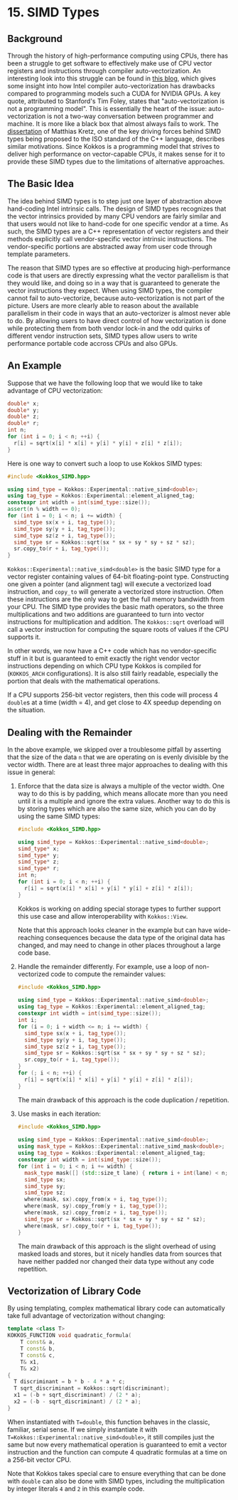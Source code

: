 # 15. SIMD Types

## Background

Through the history of high-performance computing using CPUs, there has been a struggle to get software to effectively make use of CPU vector registers and instructions through compiler auto-vectorization.
An interesting look into this struggle can be found in [this blog](https://pharr.org/matt/blog/2018/04/18/ispc-origins), which gives some insight into how Intel compiler auto-vectorization has drawbacks compared to programming models such a CUDA for NVIDIA GPUs.
A key quote, attributed to Stanford's Tim Foley, states that "auto-vectorization is not a programming model".
This is essentially the heart of the issue: auto-vectorization is not a two-way conversation between programmer and machine. It is more like a black box that almost always fails to work.
The [dissertation](https://www.researchgate.net/profile/Matthias_Kretz2/publication/295253746_Extending_C_for_Explicit_Data-Parallel_Programming_via_SIMD_Vector_Types/links/56c8c99208ae5488f0d6ffa0.pdf) of Matthias Kretz, one of the key driving forces behind SIMD types being proposed to the ISO standard of the C++ language, describes similar motivations.
Since Kokkos is a programming model that strives to deliver high performance on vector-capable CPUs, it makes sense for it to provide these SIMD types due to the limitations of alternative approaches.

## The Basic Idea

The idea behind SIMD types is to step just one layer of abstraction above hand-coding Intel intrinsic calls.
The design of SIMD types recognizes that the vector intrinsics provided by many CPU vendors are fairly similar and that users would not like to hand-code for one specific vendor at a time.
As such, the SIMD types are a C++ representation of vector registers and their methods explicitly call vendor-specific vector intrinsic instructions.
The vendor-specific portions are abstracted away from user code through template parameters.

The reason that SIMD types are so effective at producing high-performance code is that users are directly expressing what the vector parallelism is that they would like, and doing so in a way that is guaranteed to generate the vector instructions they expect.
When using SIMD types, the compiler cannot fail to auto-vectorize, because auto-vectorization is not part of the picture. 
Users are more clearly able to reason about the available parallelism in their code in ways that an auto-vectorizer is almost never able to do.
By allowing users to have direct control of how vectorization is done while protecting them from both vendor lock-in and the odd quirks of different vendor instruction sets, SIMD types allow users to write performance portable code accross CPUs and also GPUs.

## An Example

Suppose that we have the following loop that we would like to take advantage of CPU vectorization:

```c++
double* x;
double* y;
double* z;
double* r;
int n;
for (int i = 0; i < n; ++i) {
  r[i] = sqrt(x[i] * x[i] + y[i] * y[i] + z[i] * z[i]);
}
```

Here is one way to convert such a loop to use Kokkos SIMD types:

```c++
#include <Kokkos_SIMD.hpp>

using simd_type = Kokkos::Experimental::native_simd<double>;
using tag_type = Kokkos::Experimental::element_aligned_tag;
constexpr int width = int(simd_type::size());
assert(n % width == 0);
for (int i = 0; i < n; i += width) {
  simd_type sx(x + i, tag_type());
  simd_type sy(y + i, tag_type());
  simd_type sz(z + i, tag_type());
  simd_type sr = Kokkos::sqrt(sx * sx + sy * sy + sz * sz);
  sr.copy_to(r + i, tag_type());
}
```

`Kokkos::Experimental::native_simd<double>` is the basic SIMD type for a vector register
containing values of 64-bit floating-point type.
Constructing one given a pointer (and alignment tag) will execute a vectorized load instruction,
and `copy_to` will generate a vectorized store instruction.
Often these instructions are the only way to get the full memory bandwidth from your CPU.
The SIMD type provides the basic math operators, so the three multiplications
and two additions are guaranteed to turn into vector instructions for multiplication and addition.
The `Kokkos::sqrt` overload will call a vector instruction for computing the square roots
of values if the CPU supports it.

In other words, we now have a C++ code which has no vendor-specific stuff in it but is guaranteed
to emit exactly the right vendor vector instructions depending on which CPU type Kokkos
is compiled for (`KOKKOS_ARCH` configurations).
It is also still fairly readable, especially the portion that deals with the mathematical operations.

If a CPU supports 256-bit vector registers, then this code will process 4 `double`s at a time (width = 4), and get close to 4X speedup depending on the situation.

## Dealing with the Remainder

In the above example, we skipped over a troublesome pitfall by asserting that the size of the data `n` that we are operating on is evenly divisible by the vector width.
There are at least three major approaches to dealing with this issue in general:

1. Enforce that the data size is always a multiple of the vector width.
   One way to do this is by padding, which means allocate more than you need until it is a multiple and ignore the extra values.
   Another way to do this is by storing types which are also the same size, which you can do by using the same SIMD types:

   ```c++
   #include <Kokkos_SIMD.hpp>
   
   using simd_type = Kokkos::Experimental::native_simd<double>;
   simd_type* x;
   simd_type* y;
   simd_type* z;
   simd_type* r;
   int n;
   for (int i = 0; i < n; ++i) {
     r[i] = sqrt(x[i] * x[i] + y[i] * y[i] + z[i] * z[i]);
   }
   ```
   
   Kokkos is working on adding special storage types to further support this use case and allow interoperability with `Kokkos::View`.

   Note that this approach looks cleaner in the example but can have wide-reaching consequences because the data type of the original data has changed, and may need to change in other places throughout a large code base.

2. Handle the remainder differently. For example, use a loop of non-vectorized code to compute the remainder values:

   ```c++
   #include <Kokkos_SIMD.hpp>
 
   using simd_type = Kokkos::Experimental::native_simd<double>;
   using tag_type = Kokkos::Experimental::element_aligned_tag;
   constexpr int width = int(simd_type::size());
   int i;
   for (i = 0; i + width <= n; i += width) {
     simd_type sx(x + i, tag_type());
     simd_type sy(y + i, tag_type());
     simd_type sz(z + i, tag_type());
     simd_type sr = Kokkos::sqrt(sx * sx + sy * sy + sz * sz);
     sr.copy_to(r + i, tag_type());
   }
   for (; i < n; ++i) {
     r[i] = sqrt(x[i] * x[i] + y[i] * y[i] + z[i] * z[i]);
   }
   ```
  
   The main drawback of this approach is the code duplication / repetition.

3. Use masks in each iteration:

   ```c++
   #include <Kokkos_SIMD.hpp>
 
   using simd_type = Kokkos::Experimental::native_simd<double>;
   using mask_type = Kokkos::Experimental::native_simd_mask<double>;
   using tag_type = Kokkos::Experimental::element_aligned_tag;
   constexpr int width = int(simd_type::size());
   for (int i = 0; i < n; i += width) {
     mask_type mask([] (std::size_t lane) { return i + int(lane) < n; });
     simd_type sx;
     simd_type sy;
     simd_type sz;
     where(mask, sx).copy_from(x + i, tag_type());
     where(mask, sy).copy_from(y + i, tag_type());
     where(mask, sz).copy_from(z + i, tag_type());
     simd_type sr = Kokkos::sqrt(sx * sx + sy * sy + sz * sz);
     where(mask, sr).copy_to(r + i, tag_type());
   }
   ```
  
   The main drawback of this approach is the slight overhead of using masked loads and stores,
   but it nicely handles data from sources that have neither padded nor changed their data type
   without any code repetition.

## Vectorization of Library Code

By using templating, complex mathematical library code can automatically take full advantage of vectorization without changing:

```c++
template <class T>
KOKKOS_FUNCTION void quadratic_formula(
    T const& a,
    T const& b,
    T const& c,
    T& x1,
    T& x2)
{
  T discriminant = b * b - 4 * a * c;
  T sqrt_discriminant = Kokkos::sqrt(discriminant);
  x1 = (-b + sqrt_discriminant) / (2 * a);
  x2 = (-b - sqrt_discriminant) / (2 * a);
}
```

When instantiated with `T=double`, this function behaves in the classic, familiar, serial sense.
If we simply instantiate it with `T=Kokkos::Experimental::native_simd<double>`, it still compiles just the same but now every mathematical operation is guaranteed to emit a vector instruction and the function can compute 4 quadratic formulas at a time on a 256-bit vector CPU.

Note that Kokkos takes special care to ensure everything that can be done with `double` can also be done with SIMD types, including the multiplication by integer literals `4` and `2` in this example code.
